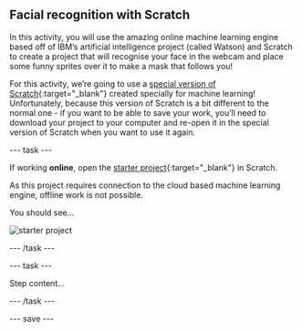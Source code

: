## Facial recognition with Scratch

In this activity, you will use the amazing online machine learning engine based off of IBM’s artificial intelligence project (called Watson) and Scratch to create a project that will recognise your face in the webcam and place some funny sprites over it to make a mask that follows you!

For this activity, we’re going to use a [special version of Scratch](https://machinelearningforkids.co.uk/scratch3/){:target="_blank"} created specially for machine learning! Unfortunately, because this version of Scratch is a bit different to the normal one - if you want to be able to save your work, you’ll need to download your project to your computer and re-open it in the special version of Scratch when you want to use it again.

--- task ---

If working **online**, open the [starter project](https://machinelearningforkids.co.uk/scratch3/){:target="_blank"} in Scratch.
 
As this project requires connection to the cloud based machine learning engine, offline work is not possible.

You should see...
 
![starter project](images/starter_project.png)

--- /task ---

--- task ---

Step content...

--- /task ---

--- save ---
